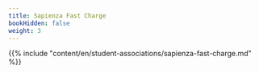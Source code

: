 ```yaml
---
title: Sapienza Fast Charge
bookHidden: false
weight: 3
---
```


{{% include "content/en/student-associations/sapienza-fast-charge.md" %}}
